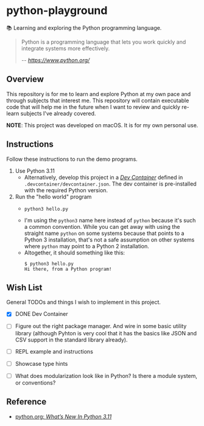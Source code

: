 # python-playground

📚 Learning and exploring the Python programming language.

> Python is a programming language that lets you work quickly and integrate systems more effectively.
>
> --<cite> https://www.python.org/ </cite>


## Overview

This repository is for me to learn and explore Python at my own pace and through subjects that interest me. This
repository will contain executable code that will help me in the future when I want to review and quickly re-learn
subjects I've already covered.

**NOTE**: This project was developed on macOS. It is for my own personal use.


## Instructions

Follow these instructions to run the demo programs.

1. Use Python 3.11
   * Alternatively, develop this project in a [*Dev Container*](https://containers.dev/) defined in
   `.devcontainer/devcontainer.json`. The dev container is pre-installed with the required Python version.
2. Run the "hello world" program
   * ```shell
     python3 hello.py
     ```  
   * I'm using the `python3` name here instead of `python` because it's such a common convention. While you can get away
   with using the straight name `python` on some systems because that points to a Python 3 installation, that's not a safe
   assumption on other systems where `python` may point to a Python 2 installation.
   * Altogether, it should something like this:
     ```shell
     $ python3 hello.py
     Hi there, from a Python program!
     ``` 


## Wish List

General TODOs and things I wish to implement in this project.

* [x] DONE Dev Container
* [ ] Figure out the right package manager. And wire in some basic utility library (although Pyhton is very cool that it
  has the basics like JSON and CSV support in the standard library already).
* [ ] REPL example and instructions
* [ ] Showcase type hints
* [ ] What does modularization look like in Python? Is there a module system, or conventions?


## Reference

* [python.org: *What’s New In Python 3.11*](https://docs.python.org/3/whatsnew/3.11.html)
